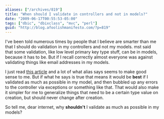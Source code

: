 ```yaml
---
aliases: ["/archives/819"]
title: "When should I validate in controllers and not in models?"
date: "2009-06-17T00:55:53-05:00"
tags: ["dbic", "dbixclass", "mvc", "perl"]
guid: "http://blog.afoolishmanifesto.com/?p=819"
---
```

I've been told numerous times by people that I believe are smarter than me that I should do validation in my controllers and not my models. mst said that some validation, like low level primary key type stuff, can be in models, because it has to be. But if I recall correctly almost everyone was against validating things like email addresses in my models.

I just read [this article](http://use.perl.org/~Alias/journal/39126) and a lot of what alias says seems to make good sense to me. But if what he says is true that means it would be **best** if I validated as much as possible in my model, and then bubbled up any errors to the controller via exceptions or something like that. That would also make it simpler for me to generalize things that need to be a certain type value on creation, but should never change after creation.

So tell me, dear internet, why **shouldn't** I validate as much as possible in my models?

